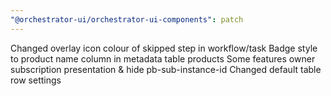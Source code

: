 ```yaml
---
"@orchestrator-ui/orchestrator-ui-components": patch
---
```


Changed overlay icon colour of skipped step in workflow/task
Badge style to product name column in metadata table products
Some features owner subscription presentation & hide pb-sub-instance-id
Changed default table row settings
